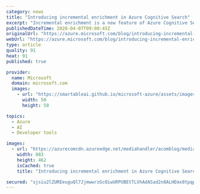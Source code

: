 ```yaml
---
category: news
title: "Introducing incremental enrichment in Azure Cognitive Search"
excerpt: "Incremental enrichment is a new feature of Azure Cognitive Search that brings a declarative approach to indexing your data. When incremental enrichment is turned on, document enrichment is performed at the least cost, even as your skills continue to evolve. Indexers in Azure Cognitive Search add documents"
publishedDateTime: 2020-04-07T09:00:45Z
originalUrl: "https://azure.microsoft.com/blog/introducing-incremental-enrichment-in-azure-cognitive-search/"
webUrl: "https://azure.microsoft.com/blog/introducing-incremental-enrichment-in-azure-cognitive-search/"
type: article
quality: 91
heat: 91
published: true

provider:
  name: Microsoft
  domain: microsoft.com
  images:
    - url: "https://smartableai.github.io/microsoft-azure/assets/images/organizations/microsoft.com-50x50.jpg"
      width: 50
      height: 50

topics:
  - Azure
  - AI
  - Developer tools

images:
  - url: "https://azurecomcdn.azureedge.net/mediahandler/acomblog/media/Default/blog/11209cb0-9fc2-4d87-8210-62744f0df29a.png"
    width: 883
    height: 462
    isCached: true
    title: "Introducing incremental enrichment in Azure Cognitive Search"

secured: "sjsiu2lZUREeuguQl7JjmwwrzGcOiwURPUBEtTLVhAdASad2n8ALHEmx8tpqpFGsliiuyXhyVoAKWz2weCy5DY5aEUAh2TrVtw9X2zw5yABpcz5Z9m/aPuRZ4Y44WgAPkP1Q94IbAwy9L2ZLjP/a/c3ruMyM6CYQQn7xJHhcCb9pO14/4ktztsS32pduFl7gQse7NSCaYgXoukcOCxgdGC3zQp0MjNBSdPuHEcNPKQNd2ddPtDobdAdTFxfTMjRNAzLWlp5Zj5NbTMinvPBeLwSmzmCK2AO00qgMy5CjNfQcUpuDG6nsqwjMqpwcs5BE9Steg33EHersv4vdHBr/5YsA9u2y2j6OvawBgpOWHOA=;Nd7o2gW7FjVEJpkDclFHpQ=="
---
```


